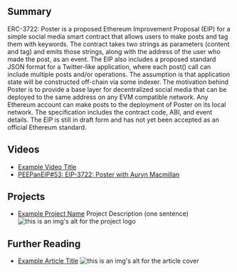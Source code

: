 ## Summary

ERC-3722: Poster is a proposed Ethereum Improvement Proposal (EIP) for a simple social media smart contract that allows users to make posts and tag them with keywords. The contract takes two strings as parameters (content and tag) and emits those strings, along with the address of the user who made the post, as an event. The EIP also includes a proposed standard JSON format for a Twitter-like application, where each post() call can include multiple posts and/or operations. The assumption is that application state will be constructed off-chain via some indexer. The motivation behind Poster is to provide a base layer for decentralized social media that can be deployed to the same address on any EVM compatible network. Any Ethereum account can make posts to the deployment of Poster on its local network. The specification includes the contract code, ABI, and event details. The EIP is still in draft form and has not yet been accepted as an official Ethereum standard.

## Videos

- [Example Video Title](https://www.youtube.com/watch?v=TDGq4aeevgY)
- [PEEPanEIP#53: EIP-3722: Poster with Auryn Macmillan](https://www.youtube.com/watch?v=ZokZdg6OriM&list=PL4cwHXAawZxqu0PKKyMzG_3BJV_xZTi1F&index=60)

## Projects

- [Example Project Name](https://xxxx.xxx/xxxxx) Project Description (one sentence) ![this is an img's alt for the project logo](https://xxxx.xxx/project-logo.xxx)

## Further Reading

- [Example Article Title](https://xxxx.xxx/xxxxx) ![this is an img's alt for the article cover](https://xxxx.xxx/article-cover.xxx)
